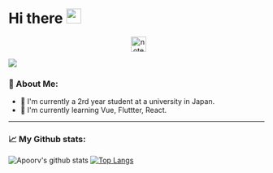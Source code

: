 # Hi there <img src="https://github.com/TheDudeThatCode/TheDudeThatCode/blob/master/Assets/Hi.gif" width="29px">
<p align="center">
<a href="" alt="apoorv__tyagi" width="30" /></a>&nbsp;
<a href="https://twitter.com/shouhi_ide"><img align="center" alt="note" width="30px" src="https://simpleicons.org/icons/microsoftonenote.svg" /></a>
</p>

![](https://camo.githubusercontent.com/992babdffd8c74a1502de375fbdf7e4d54773242/68747470733a2f2f6d656469612e67697068792e636f6d2f6d656469612f53576f536b4e36447854737a71494b4571762f67697068792e676966)

### 🤵 About Me:
+ 🏫 I'm currently a 2rd year student at a university in Japan.
+ 🌱 I'm currently learning Vue, Fluttter, React.

---
### 📈 My Github stats:
![Apoorv's github stats](https://github-readme-stats.vercel.app/api?username=shouhi&show_icons=true&title_color=ffc857&icon_color=8ac926&text_color=daf7dc&bg_color=151515&hide=["stars"])
[![Top Langs](https://github-readme-stats.vercel.app/api/top-langs/?username=shouhi&layout=compact&text_color=daf7dc&bg_color=151515)](https://github.com/anuraghazra/github-readme-stats)
